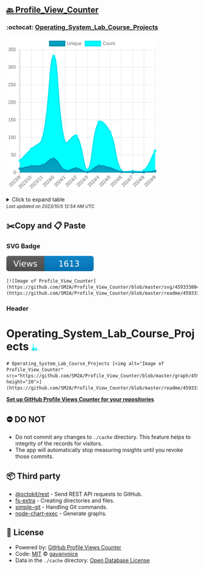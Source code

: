 ## [🔙 Profile_View_Counter](https://github.com/SM2A/Profile_View_Counter)

### :octocat: [Operating_System_Lab_Course_Projects](https://github.com/SM2A/Operating_System_Lab_Course_Projects)
![Image of Profile_View_Counter](https://github.com/SM2A/Profile_View_Counter/blob/master/graph/459333884/large/year.png)

<details>
	<summary>Click to expand table</summary>
	<h2>:calendar: Year Page Views Table</h2>
<table>
	<tr>
		<th>
			Last Updated
		</th>
		<th>
			Unique
		</th>
		<th>
			Count
		</th>
	</tr>
	<tr>
		<td>
			<code>2023/10/1</code>
		</td>
		<td>
			<code>4</code>
		</td>
		<td>
			<code>62</code>
		</td>
	</tr>
	<tr>
		<td>
			<code>2023/9/1</code>
		</td>
		<td>
			<code>1</code>
		</td>
		<td>
			<code>6</code>
		</td>
	</tr>
	<tr>
		<td>
			<code>2023/8/1</code>
		</td>
		<td>
			<code>1</code>
		</td>
		<td>
			<code>4</code>
		</td>
	</tr>
	<tr>
		<td>
			<code>2023/7/1</code>
		</td>
		<td>
			<code>2</code>
		</td>
		<td>
			<code>5</code>
		</td>
	</tr>
	<tr>
		<td>
			<code>2023/6/1</code>
		</td>
		<td>
			<code>13</code>
		</td>
		<td>
			<code>115</code>
		</td>
	</tr>
	<tr>
		<td>
			<code>2023/5/1</code>
		</td>
		<td>
			<code>19</code>
		</td>
		<td>
			<code>144</code>
		</td>
	</tr>
	<tr>
		<td>
			<code>2023/4/1</code>
		</td>
		<td>
			<code>2</code>
		</td>
		<td>
			<code>8</code>
		</td>
	</tr>
	<tr>
		<td>
			<code>2023/3/1</code>
		</td>
		<td>
			<code>12</code>
		</td>
		<td>
			<code>105</code>
		</td>
	</tr>
	<tr>
		<td>
			<code>2023/2/1</code>
		</td>
		<td>
			<code>6</code>
		</td>
		<td>
			<code>86</code>
		</td>
	</tr>
	<tr>
		<td>
			<code>2023/1/1</code>
		</td>
		<td>
			<code>39</code>
		</td>
		<td>
			<code>332</code>
		</td>
	</tr>
	<tr>
		<td>
			<code>2022/12/1</code>
		</td>
		<td>
			<code>21</code>
		</td>
		<td>
			<code>97</code>
		</td>
	</tr>
	<tr>
		<td>
			<code>2022/11/1</code>
		</td>
		<td>
			<code>18</code>
		</td>
		<td>
			<code>67</code>
		</td>
	</tr>
	<tr>
		<td>
			<code>2022/10/1</code>
		</td>
		<td>
			<code>11</code>
		</td>
		<td>
			<code>34</code>
		</td>
	</tr>
</table>

</details>
<small><i>Last updated on 2023/10/5 12:54 AM UTC</i></small>

## ✂️Copy and 📋 Paste
### SVG Badge
[![Image of Profile_View_Counter](https://github.com/SM2A/Profile_View_Counter/blob/master/svg/459333884/badge.svg)](https://github.com/SM2A/Profile_View_Counter/blob/master/readme/459333884/week.md)
```readme
[![Image of Profile_View_Counter](https://github.com/SM2A/Profile_View_Counter/blob/master/svg/459333884/badge.svg)](https://github.com/SM2A/Profile_View_Counter/blob/master/readme/459333884/week.md)
```
### Header
# Operating_System_Lab_Course_Projects [<img alt="Image of Profile_View_Counter" src="https://github.com/SM2A/Profile_View_Counter/blob/master/graph/459333884/small/year.png" height="20">](https://github.com/SM2A/Profile_View_Counter/blob/master/readme/459333884/year.md)
```readme
# Operating_System_Lab_Course_Projects [<img alt="Image of Profile_View_Counter" src="https://github.com/SM2A/Profile_View_Counter/blob/master/graph/459333884/small/year.png" height="20">](https://github.com/SM2A/Profile_View_Counter/blob/master/readme/459333884/year.md)
```
[**Set up GitHub Profile Views Counter for your repositories**](https://github.com/gayanvoice/github-profile-views-counter)
## ⛔ DO NOT
- Do not commit any changes to `./cache` directory. This feature helps to integrity of the records for visitors.
- The app will automatically stop measuring insights until you revoke those commits.
## 📦 Third party

- [@octokit/rest](https://www.npmjs.com/package/@octokit/rest) - Send REST API requests to GitHub.
- [fs-extra](https://www.npmjs.com/package/fs-extra) - Creating directories and files.
- [simple-git](https://www.npmjs.com/package/simple-git) - Handling Git commands.
- [node-chart-exec](https://www.npmjs.com/package/node-chart-exec) - Generate graphs.
## 📄 License
- Powered by: [GitHub Profile Views Counter](https://github.com/gayanvoice/github-profile-views-counter)
- Code: [MIT](./LICENSE) © [gayanvoice](https://github.com/gayanvoice/github-profile-views-counter)
- Data in the `./cache` directory: [Open Database License](https://opendatacommons.org/licenses/odbl/1-0/)